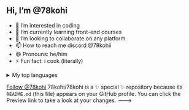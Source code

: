 ## Hi, I’m @78kohi

- 👀 I’m interested in coding
- 🌱 I’m currently learning front-end courses
- 💞️ I’m looking to collaborate on any platform
- 📫 How to reach me discord @78kohii
- 😄 Pronouns: he/him
- ⚡ Fun fact: i cook (literally)

<details>
<summary>My top languages</summary>

| Rank | Languages |
|-----:|-----------|
|     1| HTML      |
|     2| CSS       |
|     3| JavaScript|

</details>

<!-- Place this tag where you want the button to render. -->
<a class="github-button" href="https://github.com/78kohi" data-color-scheme="no-preference: light; light: light; dark: dark;" data-size="large" aria-label="Follow @78kohi on GitHub">Follow @78kohi</a>
78kohi/78kohi is a ✨ special ✨ repository because its `README.md` (this file) appears on your GitHub profile.
You can click the Preview link to take a look at your changes.
--->
